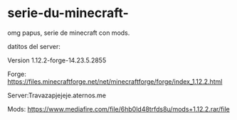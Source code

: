 # serie-du-minecraft-
omg papus, serie de minecraft con mods.


datitos del server:

Version 1.12.2-forge-14.23.5.2855

Forge: https://files.minecraftforge.net/net/minecraftforge/forge/index_1.12.2.html

Server:Travazapjejeje.aternos.me

Mods: https://www.mediafire.com/file/6hb0ld48trfds8u/mods+1.12.2.rar/file
